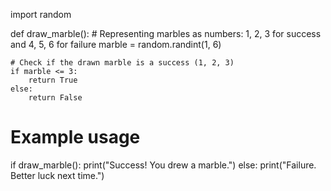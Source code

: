 import random

def draw_marble():
    # Representing marbles as numbers: 1, 2, 3 for success and 4, 5, 6 for failure
    marble = random.randint(1, 6)
    
    # Check if the drawn marble is a success (1, 2, 3)
    if marble <= 3:
        return True
    else:
        return False

# Example usage
if draw_marble():
    print("Success! You drew a marble.")
else:
    print("Failure. Better luck next time.")
